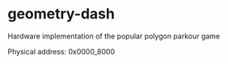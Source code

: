 # geometry-dash
Hardware implementation of the popular polygon parkour game

Physical address: 0x0000_8000
